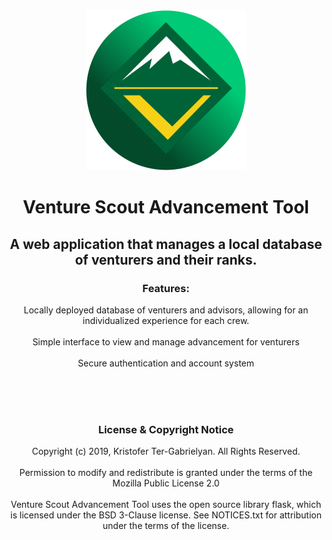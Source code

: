 <div id="header" align="center">
   <img src="https://github.com/kketg/Venture-Scout-Advancement-Tool/raw/master/VentureIcon.png" width="256px" height="256px">
   <h1>
      Venture Scout Advancement Tool
   </h1>
   <h2>
      A web application that manages a local database of venturers and their ranks.
   </h3>
</div>

<div id="body" align="center">
   <span id="features">
      <h3>
         Features:
      </h3>
      <p>
         Locally deployed database of venturers and advisors, allowing for an individualized experience for each crew.
         <br><br>
         Simple interface to view and manage advancement for venturers
         <br><br>
         Secure authentication and account system
         <br><br>
      </p>
   </span>
<br><br>
   <span id="License">
      <h3>
         License & Copyright Notice
      </h3>
      <p>
         Copyright (c) 2019, Kristofer Ter-Gabrielyan. All Rights Reserved.
         <br><br>
         Permission to modify and redistribute is granted under the terms of the Mozilla Public License 2.0
         <br><br>
         Venture Scout Advancement Tool uses the open source library flask, which is licensed under the BSD 3-Clause license.
         See NOTICES.txt for attribution under the terms of the license.
      </p>
   </span>
</div>


